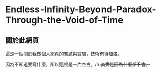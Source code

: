 # Endless-Infinity-Beyond-Paradox-Through-the-Void-of-Time

## 關於此網頁

這是一個關於我做個人網頁的嘗試與實驗，技術有待加強。

因為不知道要寫什麼，所以這裡是一片空白。/n
~~其實是因為什麼都不會。~~
